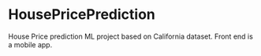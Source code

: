 # HousePricePrediction
House Price prediction ML project based on California dataset. Front end is a mobile app.
